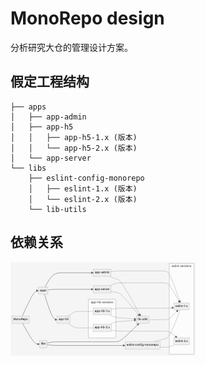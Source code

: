 # MonoRepo design

分析研究大仓的管理设计方案。

## 假定工程结构
```
├── apps
│   ├── app-admin
│   ├── app-h5
│   │   ├── app-h5-1.x (版本)
│   │   └── app-h5-2.x (版本)
│   └── app-server
└── libs
    ├── eslint-config-monorepo
    │   ├── eslint-1.x (版本)
    │   └── eslint-2.x (版本)
    └── lib-utils
```

## 依赖关系
![img.png](img.png)
